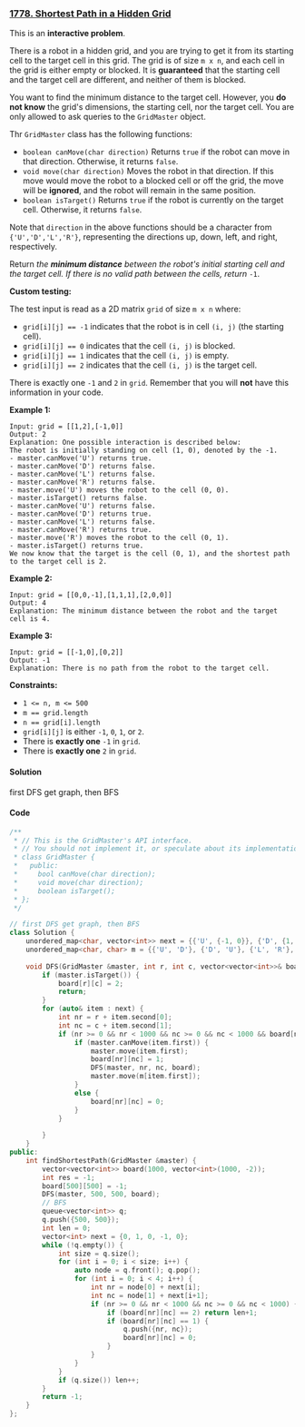 ### [1778. Shortest Path in a Hidden Grid](https://leetcode.com/problems/shortest-path-in-a-hidden-grid/)

This is an **interactive problem**.

There is a robot in a hidden grid, and you are trying to get it from its starting cell to the target cell in this grid. The grid is of size `m x n`, and each cell in the grid is either empty or blocked. It is **guaranteed** that the starting cell and the target cell are different, and neither of them is blocked.

You want to find the minimum distance to the target cell. However, you **do not know** the grid's dimensions, the starting cell, nor the target cell. You are only allowed to ask queries to the `GridMaster` object.

Thr `GridMaster` class has the following functions:

- `boolean canMove(char direction)` Returns `true` if the robot can move in that direction. Otherwise, it returns `false`.
- `void move(char direction)` Moves the robot in that direction. If this move would move the robot to a blocked cell or off the grid, the move will be **ignored**, and the robot will remain in the same position.
- `boolean isTarget()` Returns `true` if the robot is currently on the target cell. Otherwise, it returns `false`.

Note that `direction` in the above functions should be a character from `{'U','D','L','R'}`, representing the directions up, down, left, and right, respectively.

Return *the **minimum distance** between the robot's initial starting cell and the target cell. If there is no valid path between the cells, return* `-1`.

**Custom testing:**

The test input is read as a 2D matrix `grid` of size `m x n` where:

- `grid[i][j] == -1` indicates that the robot is in cell `(i, j)` (the starting cell).
- `grid[i][j] == 0` indicates that the cell `(i, j)` is blocked.
- `grid[i][j] == 1` indicates that the cell `(i, j)` is empty.
- `grid[i][j] == 2` indicates that the cell `(i, j)` is the target cell.

There is exactly one `-1` and `2` in `grid`. Remember that you will **not** have this information in your code.

 

**Example 1:**

```
Input: grid = [[1,2],[-1,0]]
Output: 2
Explanation: One possible interaction is described below:
The robot is initially standing on cell (1, 0), denoted by the -1.
- master.canMove('U') returns true.
- master.canMove('D') returns false.
- master.canMove('L') returns false.
- master.canMove('R') returns false.
- master.move('U') moves the robot to the cell (0, 0).
- master.isTarget() returns false.
- master.canMove('U') returns false.
- master.canMove('D') returns true.
- master.canMove('L') returns false.
- master.canMove('R') returns true.
- master.move('R') moves the robot to the cell (0, 1).
- master.isTarget() returns true. 
We now know that the target is the cell (0, 1), and the shortest path to the target cell is 2.
```

**Example 2:**

```
Input: grid = [[0,0,-1],[1,1,1],[2,0,0]]
Output: 4
Explanation: The minimum distance between the robot and the target cell is 4.
```

**Example 3:**

```
Input: grid = [[-1,0],[0,2]]
Output: -1
Explanation: There is no path from the robot to the target cell.
```

 

**Constraints:**

- `1 <= n, m <= 500`
- `m == grid.length`
- `n == grid[i].length`
- `grid[i][j]` is either `-1`, `0`, `1`, or `2`.
- There is **exactly one** `-1` in `grid`.
- There is **exactly one** `2` in `grid`.

#### Solution

first DFS get graph, then BFS

#### Code

```c++
/**
 * // This is the GridMaster's API interface.
 * // You should not implement it, or speculate about its implementation
 * class GridMaster {
 *   public:
 *     bool canMove(char direction);
 *     void move(char direction);
 *     boolean isTarget();
 * };
 */

// first DFS get graph, then BFS
class Solution {
    unordered_map<char, vector<int>> next = {{'U', {-1, 0}}, {'D', {1, 0}}, {'L', {0, -1}}, {'R', {0, 1}}};
    unordered_map<char, char> m = {{'U', 'D'}, {'D', 'U'}, {'L', 'R'}, {'R', 'L'}};
    
    void DFS(GridMaster &master, int r, int c, vector<vector<int>>& board) {
        if (master.isTarget()) {
            board[r][c] = 2;
            return;
        }
        for (auto& item : next) {
            int nr = r + item.second[0];
            int nc = c + item.second[1]; 
            if (nr >= 0 && nr < 1000 && nc >= 0 && nc < 1000 && board[nr][nc] == -2) {
                if (master.canMove(item.first)) {
                    master.move(item.first);
                    board[nr][nc] = 1;
                    DFS(master, nr, nc, board);
                    master.move(m[item.first]);
                }
                else {
                    board[nr][nc] = 0;
                }
            }
            
        }
    }
public:
    int findShortestPath(GridMaster &master) {
        vector<vector<int>> board(1000, vector<int>(1000, -2));
        int res = -1;
        board[500][500] = -1;
        DFS(master, 500, 500, board);
        // BFS
        queue<vector<int>> q;
        q.push({500, 500});
        int len = 0;
        vector<int> next = {0, 1, 0, -1, 0};
        while (!q.empty()) {
            int size = q.size();
            for (int i = 0; i < size; i++) {
                auto node = q.front(); q.pop();
                for (int i = 0; i < 4; i++) {
                    int nr = node[0] + next[i];
                    int nc = node[1] + next[i+1];
                    if (nr >= 0 && nr < 1000 && nc >= 0 && nc < 1000) {
                        if (board[nr][nc] == 2) return len+1;
                        if (board[nr][nc] == 1) {
                            q.push({nr, nc});
                            board[nr][nc] = 0;
                        }
                    }
                }
            }
            if (q.size()) len++;
        }
        return -1;
    }
};
```



